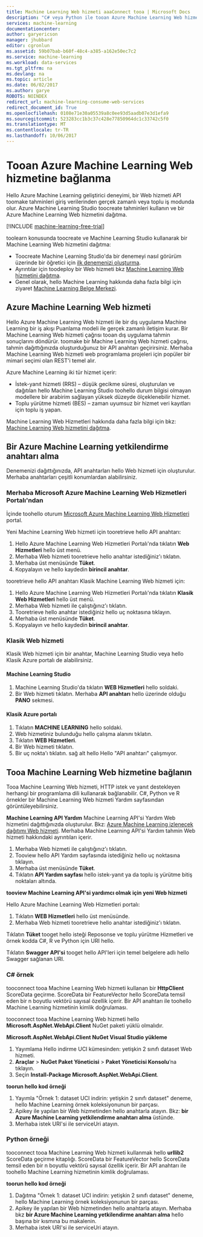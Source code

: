```yaml
---
title: Machine Learning Web hizmeti aaaConnect tooa | Microsoft Docs
description: "C# veya Python ile tooan Azure Machine Learning Web hizmeti yetkilendirme anahtarı kullanarak bağlanın."
services: machine-learning
documentationcenter: 
author: garyericson
manager: jhubbard
editor: cgronlun
ms.assetid: 59b07bab-b60f-48c4-a385-a162e50ec7c2
ms.service: machine-learning
ms.workload: data-services
ms.tgt_pltfrm: na
ms.devlang: na
ms.topic: article
ms.date: 06/02/2017
ms.author: garye
ROBOTS: NOINDEX
redirect_url: machine-learning-consume-web-services
redirect_document_id: True
ms.openlocfilehash: 0108e71e30a05539a8c0ee93d5aadb07e3d1efa9
ms.sourcegitcommit: 523283cc1b3c37c428e77850964dc1c33742c5f0
ms.translationtype: MT
ms.contentlocale: tr-TR
ms.lasthandoff: 10/06/2017
---
```

# <a name="connect-tooan-azure-machine-learning-web-service"></a>Tooan Azure Machine Learning Web hizmetine bağlanma
Hello Azure Machine Learning geliştirici deneyimi, bir Web hizmeti API toomake tahminleri giriş verilerinden gerçek zamanlı veya toplu iş modunda olur. Azure Machine Learning Studio toocreate tahminleri kullanın ve bir Azure Machine Learning Web hizmetini dağıtma.

[!INCLUDE [machine-learning-free-trial](../../includes/machine-learning-free-trial.md)]

toolearn konusunda toocreate ve Machine Learning Studio kullanarak bir Machine Learning Web hizmetini dağıtma:

* Toocreate Machine Learning Studio'da bir denemeyi nasıl görürüm üzerinde bir öğretici için [ilk denemenizi oluşturma](machine-learning-create-experiment.md).
* Ayrıntılar için toodeploy bir Web hizmeti bkz [Machine Learning Web hizmetini dağıtma](machine-learning-publish-a-machine-learning-web-service.md).
* Genel olarak, hello Machine Learning hakkında daha fazla bilgi için ziyaret [Machine Learning Belge Merkezi](https://azure.microsoft.com/documentation/services/machine-learning/).

## <a name="azure-machine-learning-web-service"></a>Azure Machine Learning Web hizmeti
Hello Azure Machine Learning Web hizmeti ile bir dış uygulama Machine Learning bir iş akışı Puanlama modeli ile gerçek zamanlı iletişim kurar. Bir Machine Learning Web hizmeti çağrısı tooan dış uygulama tahmin sonuçlarını döndürür. toomake bir Machine Learning Web hizmeti çağrısı, tahmin dağıttığınızda oluşturduğunuz bir API anahtarı geçirirsiniz. Merhaba Machine Learning Web hizmeti web programlama projeleri için popüler bir mimari seçimi olan REST'i temel alır.

Azure Machine Learning iki tür hizmet içerir:

* İstek-yanıt hizmeti (RRS) – düşük gecikme süresi, oluşturulan ve dağıtılan hello Machine Learning Studio toohello durum bilgisi olmayan modellere bir arabirim sağlayan yüksek düzeyde ölçeklenebilir hizmet.
* Toplu yürütme hizmeti (BES) – zaman uyumsuz bir hizmet veri kayıtları için toplu iş yapan.

Machine Learning Web Hizmetleri hakkında daha fazla bilgi için bkz: [Machine Learning Web hizmetini dağıtma](machine-learning-publish-a-machine-learning-web-service.md).

## <a name="get-an-azure-machine-learning-authorization-key"></a>Bir Azure Machine Learning yetkilendirme anahtarı alma
Denemenizi dağıttığınızda, API anahtarları hello Web hizmeti için oluşturulur. Merhaba anahtarları çeşitli konumlardan alabilirsiniz.

### <a name="from-hello-microsoft-azure-machine-learning-web-services-portal"></a>Merhaba Microsoft Azure Machine Learning Web Hizmetleri Portalı'ndan
İçinde toohello oturum [Microsoft Azure Machine Learning Web Hizmetleri](https://services.azureml.net) portal.

Yeni Machine Learning Web hizmeti için tooretrieve hello API anahtarı:

1. Hello Azure Machine Learning Web Hizmetleri Portalı'nda tıklatın **Web Hizmetleri** hello üst menü.
2. Merhaba Web hizmeti tooretrieve hello anahtar istediğiniz'ı tıklatın.
3. Merhaba üst menüsünde **Tüket**.
4. Kopyalayın ve hello kaydedin **birincil anahtar**.

tooretrieve hello API anahtarı Klasik Machine Learning Web hizmeti için:

1. Hello Azure Machine Learning Web Hizmetleri Portalı'nda tıklatın **Klasik Web Hizmetleri** hello üst menü.
2. Merhaba Web hizmeti ile çalıştığınız'ı tıklatın.
3. Tooretrieve hello anahtar istediğiniz hello uç noktasına tıklayın.
4. Merhaba üst menüsünde **Tüket**.
5. Kopyalayın ve hello kaydedin **birincil anahtar**.

### <a name="classic-web-service"></a>Klasik Web hizmeti
 Klasik Web hizmeti için bir anahtar, Machine Learning Studio veya hello Klasik Azure portalı de alabilirsiniz.

#### <a name="machine-learning-studio"></a>Machine Learning Studio
1. Machine Learning Studio'da tıklatın **WEB Hizmetleri** hello soldaki.
2. Bir Web hizmeti tıklatın. Merhaba **API anahtarı** hello üzerinde olduğu **PANO** sekmesi.

#### <a name="azure-classic-portal"></a>Klasik Azure portalı
1. Tıklatın **MACHINE LEARNING** hello soldaki.
2. Web hizmetiniz bulunduğu hello çalışma alanını tıklatın.
3. Tıklatın **WEB Hizmetleri**.
4. Bir Web hizmeti tıklatın.
5. Bir uç nokta'ı tıklatın. sağ alt hello Hello "API anahtarı" çalışmıyor.

## <a id="connect"></a>Tooa Machine Learning Web hizmetine bağlanın
Tooa Machine Learning Web hizmeti, HTTP istek ve yanıt destekleyen herhangi bir programlama dili kullanarak bağlanabilir. C#, Python ve R örnekler bir Machine Learning Web hizmeti Yardım sayfasından görüntüleyebilirsiniz.

**Machine Learning API Yardım** Machine Learning API'si Yardım Web hizmetini dağıttığınızda oluşturulur. Bkz: [Azure Machine Learning izlenecek dağıtımı Web hizmeti](machine-learning-walkthrough-5-publish-web-service.md).
Merhaba Machine Learning API'si Yardım tahmin Web hizmeti hakkındaki ayrıntıları içerir.

1. Merhaba Web hizmeti ile çalıştığınız'ı tıklatın.
2. Tooview hello API Yardım sayfasında istediğiniz hello uç noktasına tıklayın.
3. Merhaba üst menüsünde **Tüket**.
4. Tıklatın **API Yardım sayfası** hello istek-yanıt ya da toplu iş yürütme bitiş noktaları altında.

**tooview Machine Learning API'si yardımcı olmak için yeni Web hizmeti**

Hello Azure Machine Learning Web Hizmetleri portalı:

1. Tıklatın **WEB Hizmetleri** hello üst menüsünde.
2. Merhaba Web hizmeti tooretrieve hello anahtar istediğiniz'ı tıklatın.

Tıklatın **Tüket** tooget hello isteği Reposonse ve toplu yürütme Hizmetleri ve örnek kodda C#, R ve Python için URI hello.

Tıklatın **Swagger API'si** tooget hello API'leri için temel belgelere adlı hello Swagger sağlanan URI.

### <a name="c-sample"></a>C# örnek
tooconnect tooa Machine Learning Web hizmeti kullanan bir **HttpClient** ScoreData geçirme. ScoreData bir FeatureVector hello ScoreData temsil eden bir n boyutlu vektörü sayısal özellik içerir. Bir API anahtarı ile toohello Machine Learning hizmetinin kimlik doğrulaması.

tooconnect tooa Machine Learning Web hizmeti hello **Microsoft.AspNet.WebApi.Client** NuGet paketi yüklü olmalıdır.

**Microsoft.AspNet.WebApi.Client NuGet Visual Studio yükleme**

1. Yayımlama Hello indirme UCI kümesinden: yetişkin 2 sınıfı dataset Web hizmeti.
2. **Araçlar** > **NuGet Paket Yöneticisi** > **Paket Yöneticisi Konsolu**’na tıklayın.
3. Seçin **Install-Package Microsoft.AspNet.WebApi.Client**.

**toorun hello kod örneği**

1. Yayımla "Örnek 1: dataset UCI indirin: yetişkin 2 sınıfı dataset" deneme, hello Machine Learning örnek koleksiyonunun bir parçası.
2. Apikey ile yapılan bir Web hizmetinden hello anahtarla atayın. Bkz: **bir Azure Machine Learning yetkilendirme anahtarı alma** üstünde.
3. Merhaba istek URI'si ile serviceUri atayın.

### <a name="python-sample"></a>Python örneği
tooconnect tooa Machine Learning Web hizmeti kullanmak hello **urllib2** ScoreData geçirme kitaplığı. ScoreData bir FeatureVector hello ScoreData temsil eden bir n boyutlu vektörü sayısal özellik içerir. Bir API anahtarı ile toohello Machine Learning hizmetinin kimlik doğrulaması.

**toorun hello kod örneği**

1. Dağıtma "Örnek 1: dataset UCI indirin: yetişkin 2 sınıfı dataset" deneme, hello Machine Learning örnek koleksiyonunun bir parçası.
2. Apikey ile yapılan bir Web hizmetinden hello anahtarla atayın. Merhaba bkz **bir Azure Machine Learning yetkilendirme anahtarı alma** hello başına bir kısmına bu makalenin.
3. Merhaba istek URI'si ile serviceUri atayın.

